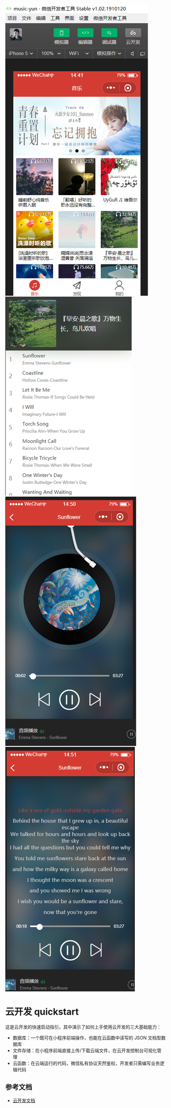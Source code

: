 ![image](https://github.com/phantom3518/WX-music-yun/blob/WX-musicyun/Preview/QQ%E6%88%AA%E5%9B%BE20200213144205.png)
![image](https://github.com/phantom3518/WX-music-yun/blob/WX-musicyun/Preview/QQ%E6%88%AA%E5%9B%BE20200213145106.png)
![image](https://github.com/phantom3518/WX-music-yun/blob/WX-musicyun/Preview/QQ%E6%88%AA%E5%9B%BE20200213145123.png)
![image](https://github.com/phantom3518/WX-music-yun/blob/WX-musicyun/Preview/QQ%E6%88%AA%E5%9B%BE20200213145137.png)
# 云开发 quickstart

这是云开发的快速启动指引，其中演示了如何上手使用云开发的三大基础能力：

- 数据库：一个既可在小程序前端操作，也能在云函数中读写的 JSON 文档型数据库
- 文件存储：在小程序前端直接上传/下载云端文件，在云开发控制台可视化管理
- 云函数：在云端运行的代码，微信私有协议天然鉴权，开发者只需编写业务逻辑代码

## 参考文档

- [云开发文档](https://developers.weixin.qq.com/miniprogram/dev/wxcloud/basis/getting-started.html)



